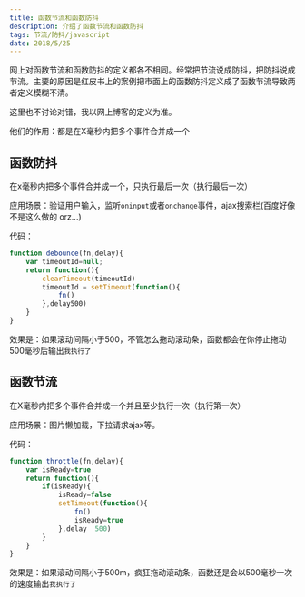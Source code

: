 ```yaml
---
title: 函数节流和函数防抖
description: 介绍了函数节流和函数防抖
tags: 节流/防抖/javascript
date: 2018/5/25
---
```


网上对函数节流和函数防抖的定义都各不相同。经常把节流说成防抖，把防抖说成节流。主要的原因是红皮书上的案例把市面上的函数防抖定义成了函数节流导致两者定义模糊不清。

这里也不讨论对错，我以网上博客的定义为准。

<!--more-->

他们的作用：都是在X毫秒内把多个事件合并成一个
## 函数防抖
在x毫秒内把多个事件合并成一个，只执行最后一次（执行最后一次）

应用场景：验证用户输入，监听`oninput`或者`onchange`事件，ajax搜索栏(百度好像不是这么做的 orz...)

代码：
```javascript
function debounce(fn,delay){
	var timeoutId=null;
	return function(){
		clearTimeout(timeoutId)
		timeoutId = setTimeout(function(){
			fn()
		},delay500)
	}
}
```

效果是：如果滚动间隔小于500，不管怎么拖动滚动条，函数都会在你停止拖动500毫秒后输出`我执行了`
## 函数节流
在X毫秒内把多个事件合并成一个并且至少执行一次（执行第一次）

应用场景：图片懒加载，下拉请求ajax等。

代码：
```javascript
function throttle(fn,delay){
	var isReady=true
	return function(){
		if(isReady){
			isReady=false
			setTimeout(function(){
				fn()
				isReady=true
			},delay  500)
		}
	}
}

```

效果是：如果滚动间隔小于500m，疯狂拖动滚动条，函数还是会以500毫秒一次的速度输出`我执行了`

